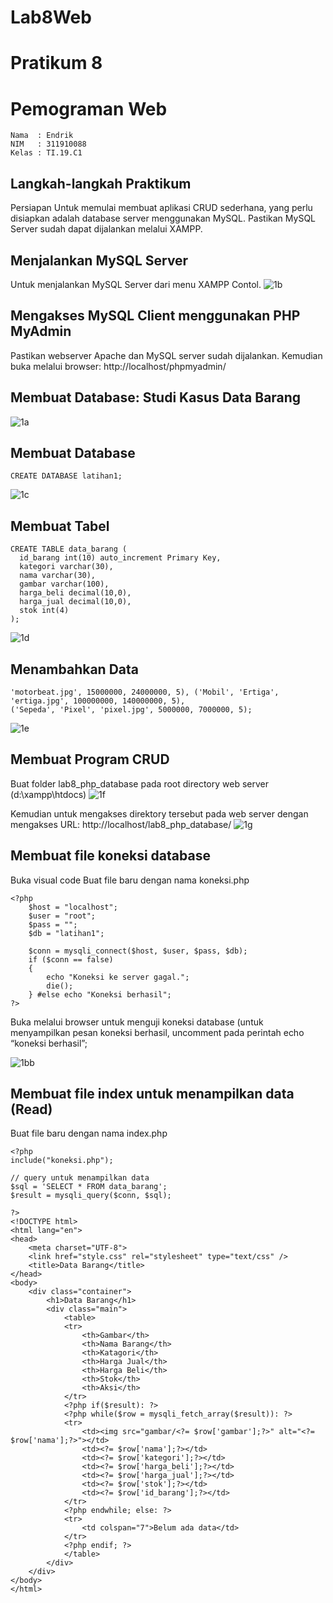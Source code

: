 # Lab8Web
# Pratikum 8
# Pemograman Web
~~~
Nama  : Endrik
NIM   : 311910088
Kelas : TI.19.C1
~~~
## Langkah-langkah Praktikum
Persiapan
Untuk memulai membuat aplikasi CRUD sederhana, yang perlu disiapkan adalah database server menggunakan MySQL. Pastikan MySQL Server sudah dapat dijalankan melalui XAMPP.

## Menjalankan MySQL Server
Untuk menjalankan MySQL Server dari menu XAMPP Contol.
![1b](https://user-images.githubusercontent.com/81820421/121042635-1392ff80-c7de-11eb-9ecd-61183b16b9a9.JPG)

## Mengakses MySQL Client menggunakan PHP MyAdmin
Pastikan webserver Apache dan MySQL server sudah dijalankan. Kemudian buka melalui browser: http://localhost/phpmyadmin/

## Membuat Database: Studi Kasus Data Barang
![1a](https://user-images.githubusercontent.com/81820421/121042013-7b951600-c7dd-11eb-9c21-40b585061897.jpg)
## Membuat Database
~~~
CREATE DATABASE latihan1;
~~~
![1c](https://user-images.githubusercontent.com/81820421/121042939-610f6c80-c7de-11eb-9804-33e5a5802f1f.JPG)
## Membuat Tabel
~~~
CREATE TABLE data_barang (
  id_barang int(10) auto_increment Primary Key,
  kategori varchar(30),
  nama varchar(30),
  gambar varchar(100),
  harga_beli decimal(10,0),
  harga_jual decimal(10,0),
  stok int(4)
);
~~~
![1d](https://user-images.githubusercontent.com/81820421/121043425-cebb9880-c7de-11eb-99cd-f31e6d5e5023.JPG)

## Menambahkan Data 
~~~INSERT INTO data_barang (kategori, nama, gambar, harga_beli, harga_jual, stok) VALUES ('Motor', 'Honda beat',
'motorbeat.jpg', 15000000, 24000000, 5), ('Mobil', 'Ertiga', 'ertiga.jpg', 100000000, 140000000, 5),
('Sepeda', 'Pixel', 'pixel.jpg', 5000000, 7000000, 5);
~~~
![1e](https://user-images.githubusercontent.com/81820421/121047467-72f20f00-c7e0-11eb-8cfb-48d15a24f06d.JPG)

## Membuat Program CRUD
Buat folder lab8_php_database pada root directory web server (d:\xampp\htdocs)
![1f](https://user-images.githubusercontent.com/81820421/121048522-180ce780-c7e1-11eb-8716-440f4629702f.JPG)

Kemudian untuk mengakses direktory tersebut pada web server dengan mengakses URL: http://localhost/lab8_php_database/
![1g](https://user-images.githubusercontent.com/81820421/121048930-75089d80-c7e1-11eb-9706-149aad313747.JPG)

## Membuat file koneksi database
Buka visual code
Buat file baru dengan nama koneksi.php
~~~
<?php
    $host = "localhost";
    $user = "root";
    $pass = "";
    $db = "latihan1";

    $conn = mysqli_connect($host, $user, $pass, $db);
    if ($conn == false)
    {
        echo "Koneksi ke server gagal.";
        die();
    } #else echo "Koneksi berhasil";
?>
~~~
Buka melalui browser untuk menguji koneksi database (untuk menyampilkan pesan koneksi berhasil, uncomment pada perintah echo “koneksi berhasil”;

![1bb](https://user-images.githubusercontent.com/81820421/121051570-c023b000-c7e3-11eb-87c4-db83ec374847.JPG)
## Membuat file index untuk menampilkan data (Read)
Buat file baru dengan nama index.php
~~~
<?php
include("koneksi.php");

// query untuk menampilkan data
$sql = 'SELECT * FROM data_barang';
$result = mysqli_query($conn, $sql);

?>
<!DOCTYPE html>
<html lang="en">
<head>
    <meta charset="UTF-8">
    <link href="style.css" rel="stylesheet" type="text/css" />
    <title>Data Barang</title>
</head>
<body>
    <div class="container">
        <h1>Data Barang</h1>
        <div class="main">
            <table>
            <tr>
                <th>Gambar</th>
                <th>Nama Barang</th>
                <th>Katagori</th>
                <th>Harga Jual</th>
                <th>Harga Beli</th>
                <th>Stok</th>
                <th>Aksi</th>
            </tr>
            <?php if($result): ?>
            <?php while($row = mysqli_fetch_array($result)): ?>
            <tr>
                <td><img src="gambar/<?= $row['gambar'];?>" alt="<?=
$row['nama'];?>"></td>
                <td><?= $row['nama'];?></td>
                <td><?= $row['kategori'];?></td>
                <td><?= $row['harga_beli'];?></td>
                <td><?= $row['harga_jual'];?></td>
                <td><?= $row['stok'];?></td>
                <td><?= $row['id_barang'];?></td>
            </tr>
            <?php endwhile; else: ?>
            <tr>
                <td colspan="7">Belum ada data</td>
            </tr>
            <?php endif; ?>
            </table>
        </div>
    </div>
</body>
</html>
~~~




